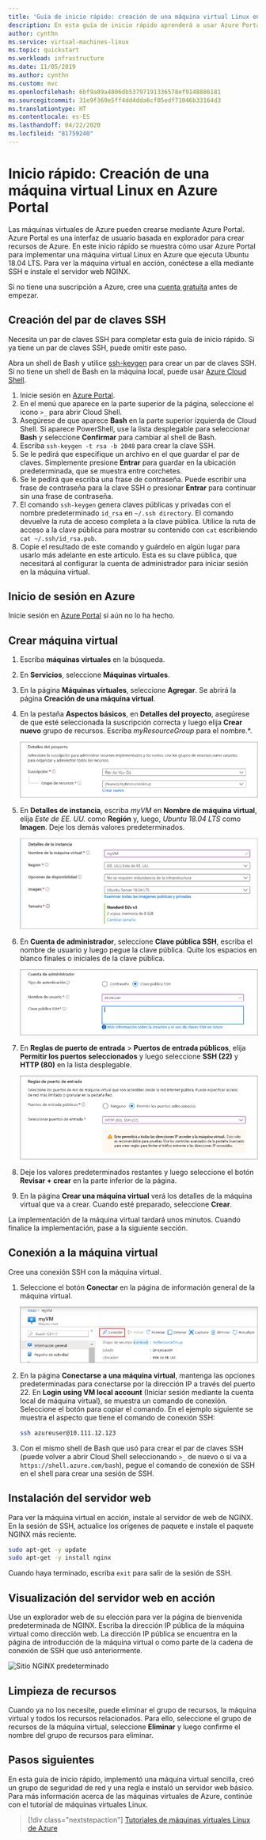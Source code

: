 ```yaml
---
title: 'Guía de inicio rápido: creación de una máquina virtual Linux en el Azure Portal'
description: En esta guía de inicio rápido aprenderá a usar Azure Portal para crear una máquina virtual Linux.
author: cynthn
ms.service: virtual-machines-linux
ms.topic: quickstart
ms.workload: infrastructure
ms.date: 11/05/2019
ms.author: cynthn
ms.custom: mvc
ms.openlocfilehash: 6bf9a89a4806db53797191336578ef9148886181
ms.sourcegitcommit: 31e9f369e5ff4dd4dda6cf05edf71046b33164d3
ms.translationtype: HT
ms.contentlocale: es-ES
ms.lasthandoff: 04/22/2020
ms.locfileid: "81759240"
---
```

# <a name="quickstart-create-a-linux-virtual-machine-in-the-azure-portal"></a>Inicio rápido: Creación de una máquina virtual Linux en Azure Portal

Las máquinas virtuales de Azure pueden crearse mediante Azure Portal. Azure Portal es una interfaz de usuario basada en explorador para crear recursos de Azure. En este inicio rápido se muestra cómo usar Azure Portal para implementar una máquina virtual Linux en Azure que ejecuta Ubuntu 18.04 LTS. Para ver la máquina virtual en acción, conéctese a ella mediante SSH e instale el servidor web NGINX.

Si no tiene una suscripción a Azure, cree una [cuenta gratuita](https://azure.microsoft.com/free/?WT.mc_id=A261C142F) antes de empezar.

## <a name="create-ssh-key-pair"></a>Creación del par de claves SSH

Necesita un par de claves SSH para completar esta guía de inicio rápido. Si ya tiene un par de claves SSH, puede omitir este paso.

Abra un shell de Bash y utilice [ssh-keygen](https://www.ssh.com/ssh/keygen/) para crear un par de claves SSH. Si no tiene un shell de Bash en la máquina local, puede usar [Azure Cloud Shell](https://shell.azure.com/bash).


1. Inicie sesión en [Azure Portal](https://portal.azure.com).
1. En el menú que aparece en la parte superior de la página, seleccione el icono `>_` para abrir Cloud Shell.
1. Asegúrese de que aparece **Bash** en la parte superior izquierda de Cloud Shell. Si aparece PowerShell, use la lista desplegable para seleccionar **Bash** y seleccione **Confirmar** para cambiar al shell de Bash.
1. Escriba `ssh-keygen -t rsa -b 2048` para crear la clave SSH. 
1. Se le pedirá que especifique un archivo en el que guardar el par de claves. Simplemente presione **Entrar** para guardar en la ubicación predeterminada, que se muestra entre corchetes. 
1. Se le pedirá que escriba una frase de contraseña. Puede escribir una frase de contraseña para la clave SSH o presionar **Entrar** para continuar sin una frase de contraseña.
1. El comando `ssh-keygen` genera claves públicas y privadas con el nombre predeterminado `id_rsa` en `~/.ssh directory`. El comando devuelve la ruta de acceso completa a la clave pública. Utilice la ruta de acceso a la clave pública para mostrar su contenido con `cat` escribiendo `cat ~/.ssh/id_rsa.pub`.
1. Copie el resultado de este comando y guárdelo en algún lugar para usarlo más adelante en este artículo. Esta es su clave pública, que necesitará al configurar la cuenta de administrador para iniciar sesión en la máquina virtual.

## <a name="sign-in-to-azure"></a>Inicio de sesión en Azure

Inicie sesión en [Azure Portal](https://portal.azure.com) si aún no lo ha hecho.

## <a name="create-virtual-machine"></a>Crear máquina virtual

1. Escriba **máquinas virtuales** en la búsqueda.
1. En **Servicios**, seleccione **Máquinas virtuales**.
1. En la página **Máquinas virtuales**, seleccione **Agregar**. Se abrirá la página **Creación de una máquina virtual**.
1. En la pestaña **Aspectos básicos**, en **Detalles del proyecto**, asegúrese de que esté seleccionada la suscripción correcta y luego elija **Crear nuevo** grupo de recursos. Escriba *myResourceGroup* para el nombre.*. 

    ![Crear un nuevo grupo de recursos para la máquina virtual](./media/quick-create-portal/project-details.png)

1. En **Detalles de instancia**, escriba *myVM* en **Nombre de máquina virtual**, elija *Este de EE. UU.* como **Región** y, luego, *Ubuntu 18.04 LTS* como **Imagen**. Deje los demás valores predeterminados.

    ![Sección Detalles de instancia](./media/quick-create-portal/instance-details.png)

1. En **Cuenta de administrador**, seleccione **Clave pública SSH**, escriba el nombre de usuario y luego pegue la clave pública. Quite los espacios en blanco finales o iniciales de la clave pública.

    ![Cuenta de administrador](./media/quick-create-portal/administrator-account.png)

1. En **Reglas de puerto de entrada** > **Puertos de entrada públicos**, elija **Permitir los puertos seleccionados** y luego seleccione **SSH (22)** y **HTTP (80)** en la lista desplegable. 

    ![Puertos abiertos para RDP y HTTP](./media/quick-create-portal/inbound-port-rules.png)

1. Deje los valores predeterminados restantes y luego seleccione el botón **Revisar + crear** en la parte inferior de la página.

1. En la página **Crear una máquina virtual** verá los detalles de la máquina virtual que va a crear. Cuando esté preparado, seleccione **Crear**.

La implementación de la máquina virtual tardará unos minutos. Cuando finalice la implementación, pase a la siguiente sección.

    
## <a name="connect-to-virtual-machine"></a>Conexión a la máquina virtual

Cree una conexión SSH con la máquina virtual.

1. Seleccione el botón **Conectar** en la página de información general de la máquina virtual. 

    ![Portal 9](./media/quick-create-portal/portal-quick-start-9.png)

2. En la página **Conectarse a una máquina virtual**, mantenga las opciones predeterminadas para conectarse por la dirección IP a través del puerto 22. En **Login using VM local account** (Iniciar sesión mediante la cuenta local de máquina virtual), se muestra un comando de conexión. Seleccione el botón para copiar el comando. En el ejemplo siguiente se muestra el aspecto que tiene el comando de conexión SSH:

    ```bash
    ssh azureuser@10.111.12.123
    ```

3. Con el mismo shell de Bash que usó para crear el par de claves SSH (puede volver a abrir Cloud Shell seleccionando `>_` de nuevo o si va a `https://shell.azure.com/bash`), pegue el comando de conexión de SSH en el shell para crear una sesión de SSH.

## <a name="install-web-server"></a>Instalación del servidor web

Para ver la máquina virtual en acción, instale al servidor de web de NGINX. En la sesión de SSH, actualice los orígenes de paquete e instale el paquete NGINX más reciente.

```bash
sudo apt-get -y update
sudo apt-get -y install nginx
```

Cuando haya terminado, escriba `exit` para salir de la sesión de SSH.


## <a name="view-the-web-server-in-action"></a>Visualización del servidor web en acción

Use un explorador web de su elección para ver la página de bienvenida predeterminada de NGINX. Escriba la dirección IP pública de la máquina virtual como dirección web. La dirección IP pública se encuentra en la página de introducción de la máquina virtual o como parte de la cadena de conexión de SSH que usó anteriormente.

![Sitio NGINX predeterminado](./media/quick-create-portal/nginx.png)

## <a name="clean-up-resources"></a>Limpieza de recursos

Cuando ya no los necesite, puede eliminar el grupo de recursos, la máquina virtual y todos los recursos relacionados. Para ello, seleccione el grupo de recursos de la máquina virtual, seleccione **Eliminar** y luego confirme el nombre del grupo de recursos para eliminar.

## <a name="next-steps"></a>Pasos siguientes

En esta guía de inicio rápido, implementó una máquina virtual sencilla, creó un grupo de seguridad de red y una regla e instaló un servidor web básico. Para más información acerca de las máquinas virtuales de Azure, continúe con el tutorial de máquinas virtuales Linux.

> [!div class="nextstepaction"]
> [Tutoriales de máquinas virtuales Linux de Azure](./tutorial-manage-vm.md)
